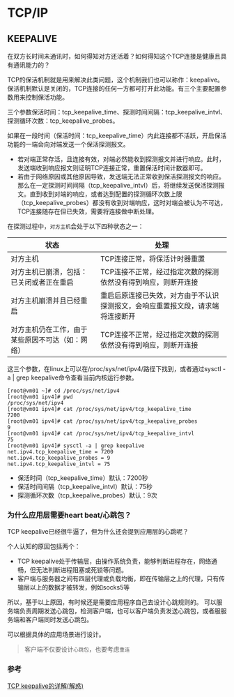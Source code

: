 
# TCP/IP

## KEEPALIVE

在双方长时间未通讯时，如何得知对方还活着？如何得知这个TCP连接是健康且具有通讯能力的？

TCP的保活机制就是用来解决此类问题，这个机制我们也可以称作：keepalive。
保活机制默认是关闭的，TCP连接的任何一方都可打开此功能。有三个主要配置参数用来控制保活功能。

三个参数保活时间：tcp_keepalive_time、探测时间间隔：tcp_keepalive_intvl、探测循环次数：tcp_keepalive_probes。

如果在一段时间（保活时间：tcp_keepalive_time）内此连接都不活跃，开启保活功能的一端会向对端发送一个保活探测报文。

- 若对端正常存活，且连接有效，对端必然能收到探测报文并进行响应。此时，发送端收到响应报文则证明TCP连接正常，重置保活时间计数器即可。
- 若由于网络原因或其他原因导致，发送端无法正常收到保活探测报文的响应。那么在一定探测时间间隔（tcp_keepalive_intvl）后，将继续发送保活探测报文。直到收到对端的响应，或者达到配置的探测循环次数上限（tcp_keepalive_probes）都没有收到对端响应，这时对端会被认为不可达，TCP连接随存在但已失效，需要将连接做中断处理。

在探测过程中，`对方主机`会处于以下四种状态之一：

状态 | 处理
---|---
对方主机 | TCP连接正常，将保活计时器重置
对方主机已崩溃，包括：已关闭或者正在重启 | TCP连接不正常，经过指定次数的探测依然没有得到响应，则断开连接
对方主机崩溃并且已经重启 | 重启后原连接已失效，对方由于不认识探测报文，会响应重置报文段，请求端将连接断开
对方主机仍在工作，由于某些原因不可达（如：网络）| TCP连接不正常，经过指定次数的探测依然没有得到响应，则断开连接



这三个参数，在linux上可以在/proc/sys/net/ipv4/路径下找到，或者通过sysctl -a | grep keepalive命令查看当前内核运行参数。

```
[root@vm01 ~]# cd /proc/sys/net/ipv4
[root@vm01 ipv4]# pwd
/proc/sys/net/ipv4
[root@vm01 ipv4]# cat /proc/sys/net/ipv4/tcp_keepalive_time
7200
[root@vm01 ipv4]# cat /proc/sys/net/ipv4/tcp_keepalive_probes
9
[root@vm01 ipv4]# cat /proc/sys/net/ipv4/tcp_keepalive_intvl
75
[root@vm01 ipv4]# sysctl -a | grep keepalive
net.ipv4.tcp_keepalive_time = 7200
net.ipv4.tcp_keepalive_probes = 9
net.ipv4.tcp_keepalive_intvl = 75
```
- 保活时间（tcp_keepalive_time）默认：7200秒
- 保活时间间隔（tcp_keepalive_intvl）默认：75秒
- 探测循环次数（tcp_keepalive_probes）默认：9次


### 为什么应用层需要heart beat/心跳包？
TCP keepalive已经很牛逼了，但为什么还会提到应用层的心跳呢？

个人认知的原因包括两个：
- TCP keepalive处于传输层，由操作系统负责，能够判断进程存在，网络通畅，但无法判断进程阻塞或死锁等问题。
- 客户端与服务器之间有四层代理或负载均衡，即在传输层之上的代理，只有传输层以上的数据才被转发，例如socks5等

所以，基于以上原因，有时候还是需要应用程序自己去设计心跳规则的。
可以服务端负责周期发送心跳包，检测客户端，也可以客户端负责发送心跳包，或者服服务端和客户端同时发送心跳包。

可以根据具体的应用场景进行设计。

> 客户端不仅要设计`心跳包`，也要考虑`重连`

### 参考
[TCP keepalive的详解(解惑)](https://blog.csdn.net/lanyang123456/article/details/90578453)